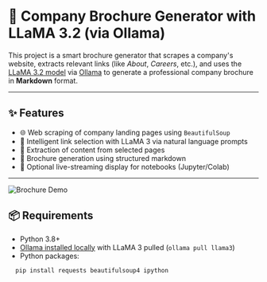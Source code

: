 
# 🧠 Company Brochure Generator with LLaMA 3.2 (via Ollama)

This project is a smart brochure generator that scrapes a company's website, extracts relevant links (like *About*, *Careers*, etc.), and uses the [LLaMA 3.2 model](https://ollama.com/library/llama3) via [Ollama](https://ollama.com/) to generate a professional company brochure in **Markdown** format.

---

## ✨ Features

- 🌐 Web scraping of company landing pages using `BeautifulSoup`
- 🔗 Intelligent link selection with LLaMA 3 via natural language prompts
- 🧾 Extraction of content from selected pages
- 📝 Brochure generation using structured markdown
- 🔄 Optional live-streaming display for notebooks (Jupyter/Colab)

---

![Brochure Demo](brochure_preview.png)

## 📦 Requirements

- Python 3.8+
- [Ollama installed locally](https://ollama.com/download) with LLaMA 3 pulled (`ollama pull llama3`)
- Python packages:
```bash
  pip install requests beautifulsoup4 ipython


